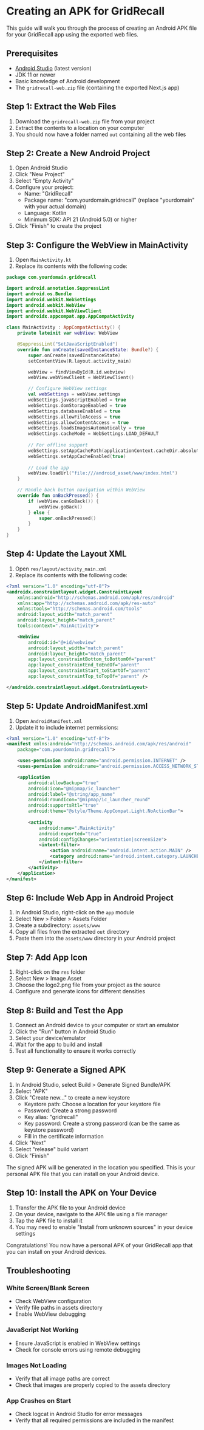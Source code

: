 # Creating an APK for GridRecall

This guide will walk you through the process of creating an Android APK file for your GridRecall app using the exported web files.

## Prerequisites

- [Android Studio](https://developer.android.com/studio) (latest version)
- JDK 11 or newer
- Basic knowledge of Android development
- The `gridrecall-web.zip` file (containing the exported Next.js app)

## Step 1: Extract the Web Files

1. Download the `gridrecall-web.zip` file from your project
2. Extract the contents to a location on your computer
3. You should now have a folder named `out` containing all the web files

## Step 2: Create a New Android Project

1. Open Android Studio
2. Click "New Project"
3. Select "Empty Activity"
4. Configure your project:
   - Name: "GridRecall"
   - Package name: "com.yourdomain.gridrecall" (replace "yourdomain" with your actual domain)
   - Language: Kotlin
   - Minimum SDK: API 21 (Android 5.0) or higher
5. Click "Finish" to create the project

## Step 3: Configure the WebView in MainActivity

1. Open `MainActivity.kt`
2. Replace its contents with the following code:

```kotlin
package com.yourdomain.gridrecall

import android.annotation.SuppressLint
import android.os.Bundle
import android.webkit.WebSettings
import android.webkit.WebView
import android.webkit.WebViewClient
import androidx.appcompat.app.AppCompatActivity

class MainActivity : AppCompatActivity() {
    private lateinit var webView: WebView

    @SuppressLint("SetJavaScriptEnabled")
    override fun onCreate(savedInstanceState: Bundle?) {
        super.onCreate(savedInstanceState)
        setContentView(R.layout.activity_main)

        webView = findViewById(R.id.webview)
        webView.webViewClient = WebViewClient()

        // Configure WebView settings
        val webSettings = webView.settings
        webSettings.javaScriptEnabled = true
        webSettings.domStorageEnabled = true
        webSettings.databaseEnabled = true
        webSettings.allowFileAccess = true
        webSettings.allowContentAccess = true
        webSettings.loadsImagesAutomatically = true
        webSettings.cacheMode = WebSettings.LOAD_DEFAULT
        
        // For offline support
        webSettings.setAppCachePath(applicationContext.cacheDir.absolutePath)
        webSettings.setAppCacheEnabled(true)
        
        // Load the app
        webView.loadUrl("file:///android_asset/www/index.html")
    }

    // Handle back button navigation within WebView
    override fun onBackPressed() {
        if (webView.canGoBack()) {
            webView.goBack()
        } else {
            super.onBackPressed()
        }
    }
}
```

## Step 4: Update the Layout XML

1. Open `res/layout/activity_main.xml`
2. Replace its contents with the following code:

```xml
<?xml version="1.0" encoding="utf-8"?>
<androidx.constraintlayout.widget.ConstraintLayout 
    xmlns:android="http://schemas.android.com/apk/res/android"
    xmlns:app="http://schemas.android.com/apk/res-auto"
    xmlns:tools="http://schemas.android.com/tools"
    android:layout_width="match_parent"
    android:layout_height="match_parent"
    tools:context=".MainActivity">

    <WebView
        android:id="@+id/webview"
        android:layout_width="match_parent"
        android:layout_height="match_parent"
        app:layout_constraintBottom_toBottomOf="parent"
        app:layout_constraintEnd_toEndOf="parent"
        app:layout_constraintStart_toStartOf="parent"
        app:layout_constraintTop_toTopOf="parent" />

</androidx.constraintlayout.widget.ConstraintLayout>
```

## Step 5: Update AndroidManifest.xml

1. Open `AndroidManifest.xml`
2. Update it to include internet permissions:

```xml
<?xml version="1.0" encoding="utf-8"?>
<manifest xmlns:android="http://schemas.android.com/apk/res/android"
    package="com.yourdomain.gridrecall">

    <uses-permission android:name="android.permission.INTERNET" />
    <uses-permission android:name="android.permission.ACCESS_NETWORK_STATE" />

    <application
        android:allowBackup="true"
        android:icon="@mipmap/ic_launcher"
        android:label="@string/app_name"
        android:roundIcon="@mipmap/ic_launcher_round"
        android:supportsRtl="true"
        android:theme="@style/Theme.AppCompat.Light.NoActionBar">
        
        <activity
            android:name=".MainActivity"
            android:exported="true"
            android:configChanges="orientation|screenSize">
            <intent-filter>
                <action android:name="android.intent.action.MAIN" />
                <category android:name="android.intent.category.LAUNCHER" />
            </intent-filter>
        </activity>
    </application>
</manifest>
```

## Step 6: Include Web App in Android Project

1. In Android Studio, right-click on the `app` module
2. Select New > Folder > Assets Folder
3. Create a subdirectory: `assets/www`
4. Copy all files from the extracted `out` directory
5. Paste them into the `assets/www` directory in your Android project

## Step 7: Add App Icon

1. Right-click on the `res` folder
2. Select New > Image Asset
3. Choose the logo2.png file from your project as the source
4. Configure and generate icons for different densities

## Step 8: Build and Test the App

1. Connect an Android device to your computer or start an emulator
2. Click the "Run" button in Android Studio
3. Select your device/emulator
4. Wait for the app to build and install
5. Test all functionality to ensure it works correctly

## Step 9: Generate a Signed APK

1. In Android Studio, select Build > Generate Signed Bundle/APK
2. Select "APK"
3. Click "Create new..." to create a new keystore
   - Keystore path: Choose a location for your keystore file
   - Password: Create a strong password
   - Key alias: "gridrecall"
   - Key password: Create a strong password (can be the same as keystore password)
   - Fill in the certificate information
4. Click "Next"
5. Select "release" build variant
6. Click "Finish"

The signed APK will be generated in the location you specified. This is your personal APK file that you can install on your Android device.

## Step 10: Install the APK on Your Device

1. Transfer the APK file to your Android device
2. On your device, navigate to the APK file using a file manager
3. Tap the APK file to install it
4. You may need to enable "Install from unknown sources" in your device settings

Congratulations! You now have a personal APK of your GridRecall app that you can install on your Android devices.

## Troubleshooting

### White Screen/Blank Screen
- Check WebView configuration
- Verify file paths in assets directory
- Enable WebView debugging

### JavaScript Not Working
- Ensure JavaScript is enabled in WebView settings
- Check for console errors using remote debugging

### Images Not Loading
- Verify that all image paths are correct
- Check that images are properly copied to the assets directory

### App Crashes on Start
- Check logcat in Android Studio for error messages
- Verify that all required permissions are included in the manifest

